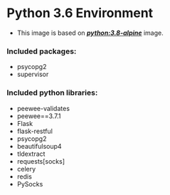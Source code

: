 # Python 3.6 Environment

- This image is based on [***python:3.8-alpine***](https://hub.docker.com/_/python) image.

### Included packages:

- psycopg2
- supervisor

### Included python libraries:

- peewee-validates
- peewee==3.7.1
- Flask
- flask-restful
- psycopg2
- beautifulsoup4
- tldextract
- requests[socks]
- celery
- redis
- PySocks
